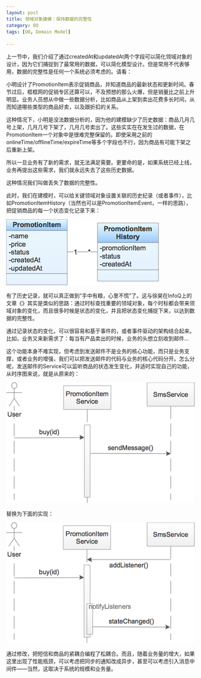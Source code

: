 ```yaml
---
layout: post
title: 领域对象建模：保持数据的完整性
category: OO
tags: [OO, Domain Model]

---
```


上一节中，我们介绍了通过createdAt和updatedAt两个字段可以简化领域对象的设计，因为它们捕捉到了最常用的数据，可以简化模型设计。但是常用不代表够用，数据的完整性是任何一个系统必须考虑的。请看：

小明设计了PromotionItem表示促销商品，并知道商品的最新状态和更新时间。春节过后，框框网的促销专区还算可以，不及预想的那么火爆，但是销量比之前上升明显。业务人员想从中做一些数据分析，比如商品从上架到卖出花费多长时间，从而知道哪些类型的商品好卖，以及跟折扣的关系。

这种情况下，小明是没法数据分析的，因为他的建模缺少了历史数据：商品几月几号上架，几月几号下架了，几月几号卖出了。这些实实在在发生过的数据，在PromotionItem一个对象中是很难完整保留的。即使采用之前的onlineTime/offlineTime/expireTime等多个字段也不行，因为商品有可能下架之后重新上架。

所以一旦业务有了新的需求，就无法满足需要。更要命的是，如果系统已经上线，业务再提出这些需求，我们就永远失去了这些历史数据。

这种情况我们叫做丢失了数据的完整性。

此时，我们在建模时，可以给关键领域对象设置关联的历史纪录（或者事件），比如PromotionItemHistory（当然也可以是PromotionItemEvent，一样的思路），把促销商品的每一个状态变化记录下来：

![promotion item history model](/assets/images/promotionItemHistory.png "sequence diagram")

有了历史记录，就可以真正做到“手中有粮，心里不慌”了。这与徐昊在InfoQ上的文章《》其实是类似的思路：通过时标查找重要的领域对象，每个时标都会带来领域对象的变化，而且很多时候是状态的变化，并且把状态变化捕捉下来，以达到数据的完整性。

通过记录状态的变化，可以很容易和基于事件的，或者事件驱动的架构结合起来。比如，业务又来新需求了：每当有产品卖出的时候，业务的头想立刻收到邮件...

这个功能本身不难实现，但考虑到发送邮件不是业务的核心功能，而只是业务支撑，或者业务的增强，我们可以把发送邮件的代码与业务的核心代码分开。怎么分呢，发送邮件的Service可以监听商品的状态发生变化，并适时实现自己的功能，从时序图来说，就是从原来的：

![promotion service sequence](/assets/images/promotionServiceSequence.png "sequence diagram")

替换为下面的实现：

![promotion service sequence with listener](/assets/images/promotionServiceListener.png "sequence diagram")

通过修改，把短信和商品的紧耦合编程了松耦合。而且，随着业务量的增大，如果这里出现了性能瓶颈，可以考虑把同步的通知改成异步，甚至可以考虑引入消息中间件——当然，这取决于系统的规模和业务量。
